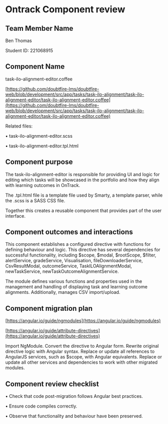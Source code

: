 # Ontrack Component review

## Team Member Name

Ben Thomas

Student ID: 221068915

## Component Name

task-ilo-alignment-editor.coffee

[https://github.com/doubtfire-lms/doubtfire-web/blob/development/src/app/tasks/task-ilo-alignment/task-ilo-alignment-editor/task-ilo-alignment-editor.coffee](https://github.com/doubtfire-lms/doubtfire-web/blob/development/src/app/tasks/task-ilo-alignment/task-ilo-alignment-editor/task-ilo-alignment-editor.coffee)

Related files:

• task-ilo-alignment-editor.scss

• task-ilo-alignment-editor.tpl.html

## Component purpose

The task-ilo-alignment-editor is responsible for providing UI and logic for editing which tasks will
be showcased in the portfolio and how they align with learning outcomes in OnTrack.

The .tpl.html file is a template file used by Smarty, a template parser, while the .scss is a SASS
CSS file.

Together this creates a reusable component that provides part of the user interface.

## Component outcomes and interactions

This component establishes a configured directive with functions for defining behaviour and logic.
This directive has several dependencies for successful functionality, including $scope, $modal,
$rootScope, $filter, alertService, gradeService, Visualisation, fileDownloaderService,
CsvResultModal, outcomeService, TaskILOAlignmentModal, newTaskService,
newTaskOutcomeAlignmentService.

The module defines various functions and properties used in the management and handling of
displaying task and learning outcome alignments. Additionally, manages CSV import/upload.

## Component migration plan

[https://angular.io/guide/ngmodules](https://angular.io/guide/ngmodules)

[https://angular.io/guide/attribute-directives](https://angular.io/guide/attribute-directives)

Import NgModule. Convert the directive to Angular form. Rewrite original directive logic with
Angular syntax. Replace or update all references to AngularJS services, such as $scope, with Angular
equivalents. Replace or update all other services and dependencies to work with other migrated
modules.

## Component review checklist

• Check that code post-migration follows Angular best practices.

• Ensure code compiles correctly.

• Observe that functionality and behaviour have been preserved.
